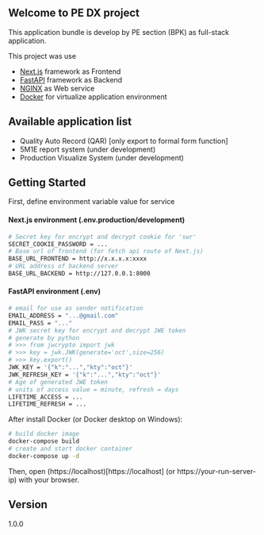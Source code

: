 ## Welcome to PE DX project

This application bundle is develop by PE section (BPK) as full-stack application.

This project was use
- [Next.js](https://nextjs.org/) framework as Frontend
- [FastAPI](https://fastapi.tiangolo.com/) framework as Backend
- [NGINX](https://www.nginx.com/) as Web service
- [Docker](https://www.docker.com/) for virtualize application environment

## Available application list
- Quality Auto Record (QAR) [only export to formal form function]
- 5M1E report system (under development)
- Production Visualize System (under development)

## Getting Started

First, define environment variable value for service

#### Next.js environment (.env.production/development)
```bash
# Secret key for encrypt and decrypt cookie for 'swr'
SECRET_COOKIE_PASSWORD = ...
# Base url of frontend (for fetch api route of Next.js)
BASE_URL_FRONTEND = http://x.x.x.x:xxxx
# URL address of backend server
BASE_URL_BACKEND = http://127.0.0.1:8000
```

#### FastAPI environment (.env)
```bash
# email for use as sender notification
EMAIL_ADDRESS = "...@gmail.com"
EMAIL_PASS = "..."
# JWK secret key for encrypt and decrypt JWE token
# generate by python
# >>> from jwcrypto import jwk
# >>> key = jwk.JWK(generate='oct',size=256)
# >>> key.export()
JWK_KEY = '{"k":"...","kty":"oct"}'
JWK_REFRESH_KEY = '{"k":"...","kty":"oct"}'
# Age of generated JWE token
# units of access value = minute, refresh = days
LIFETIME_ACCESS = ...
LIFETIME_REFRESH = ...
```

After install Docker (or Docker desktop on Windows):

```bash
# build docker image
docker-compose build
# create and start docker container
docker-compose up -d
```

Then, open (https://localhost)[https://localhost] (or https://your-run-server-ip) with your browser.

## Version
1.0.0